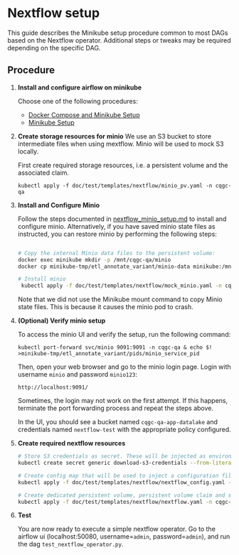 # Nextflow setup

This guide describes the Minikube setup procedure common to most DAGs based on the Nextflow operator. Additional steps or tweaks may be required depending on the specific DAG.

## Procedure

1. **Install and configure airflow on minikube** 

    Choose one of the following procedures:
    - [Docker Compose and Minikube Setup](./docker_compose_and_minikube_setup.md)
    - [Minikube Setup](./minikube_setup.md)

2. **Create storage resources for minio**
    We use an S3 bucket to store intermediate files when using mextflow.  Minio will be used to mock S3 locally.

    First create required storage resources, i.e. a persistent volume and the associated claim.
    ```
    kubectl apply -f doc/test/templates/nextflow/minio_pv.yaml -n cqgc-qa
    ```

3. **Install and Configure Minio**

    Follow the steps documented in [nextflow_minio_setup.md](./nextflow_minio_setup.md) to install and configure minio. Alternatively, if you have saved minio state files as instructed, you can restore minio by performing the following steps:

   ```bash

   # Copy the internal Minio data files to the persistent volume:
   docker exec minikube mkdir -p /mnt/cqgc-qa/minio
   docker cp minikube-tmp/etl_annotate_variant/minio-data minikube:/mnt/cqgc-qa/minio/data

   # Install minio
    kubectl apply -f doc/test/templates/nextflow/mock_minio.yaml -n cqgc-qa
   ```

   Note that we did not use the Minikube mount command to copy Minio state files. This is because it causes the minio pod to crash.

4. **(Optional) Verify minio setup**

    To access the minio UI and verify the setup, run the following command:

    ```
    kubectl port-forward svc/minio 9091:9091 -n cqgc-qa & echo $! >minikube-tmp/etl_annotate_variant/pids/minio_service_pid
    ```

    Then, open your web browser and go to the minio login page. Login with username `minio` and password `minio123`:

    ```
    http://localhost:9091/

    ```

    Sometimes, the login may not work on the first attempt. If this happens, terminate the port forwarding process and repeat the steps above.

    In the UI, you should see a bucket named `cqgc-qa-app-datalake` and credentials named `nextflow-test` with the appropriate policy configured.

5. **Create required nextflow resources**

    ```bash
    # Store S3 credentials as secret. These will be injected as environment variables in the nextflow pod
    kubectl create secret generic download-s3-credentials --from-literal=S3_ACCESS_KEY=nextflow-test --from-literal=S3_SECRET_KEY=nextflow-test -n cqgc-qa

    # Create config map that will be used to inject a configuration file in the pod
    kubectl apply -f doc/test/templates/nextflow/nextflow_config.yaml -n cqgc-qa

    # Create dedicated persistent volume, persistent volume claim and service account resources:
    kubectl apply -f doc/test/templates/nextflow/nextflow.yaml -n cqgc-qa
    ```

6. **Test**

    You are now ready to execute a simple nextflow operator. Go to the airflow ui (localhost:50080, username=`admin`, password=`admin`), and run the dag `test_nextflow_operator.py`. 